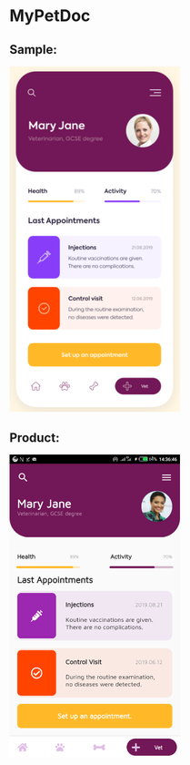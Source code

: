 # MyPetDoc



## Sample: 
<img src="./images/sample.png" width=300px >


## Product:
<img src="./images/result.png" width=300px >

